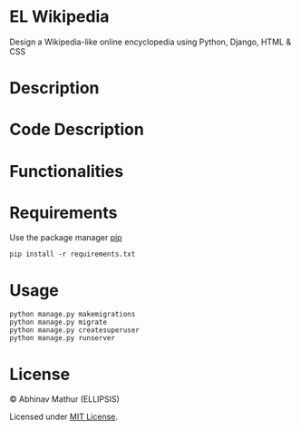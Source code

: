 # EL Wikipedia

Design a Wikipedia-like online encyclopedia using Python, Django, HTML & CSS


# Description



# Code Description



# Functionalities



# Requirements
Use the package manager [pip](https://pip.pypa.io/en/stable/)

    pip install -r requirements.txt

# Usage
    python manage.py makemigrations
    python manage.py migrate
    python manage.py createsuperuser
    python manage.py runserver

# License

© Abhinav Mathur (ELLIPSIS)

Licensed under [MIT License](LICENSE).
